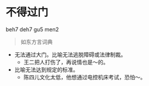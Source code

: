 # 不得过门
beh7 deh7 gu5 men2
> 如东方言词典
- 无法通过大门。比喻无法逃脱障碍或法律制裁。
  - 王二把人打伤了，再说情也是～的。
- 比喻无法达到规定的标准。
  - 陈四儿文化太低，他想通过电控机床考试，恐怕～。
